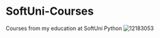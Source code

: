 # SoftUni-Courses
Courses from my education at SoftUni
Python ![12183053](https://github.com/MitakaP/SoftUni-Courses/assets/156698589/a063b2f2-05b4-4920-8f4d-cfd62ece6ff3)

